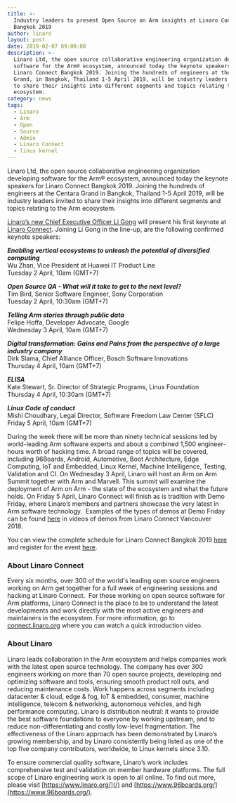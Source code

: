```yaml
---
title: >-
  Industry leaders to present Open Source on Arm insights at Linaro Connect
  Bangkok 2019
author: linaro
layout: post
date: 2019-02-07 09:00:00
description: >-
  Linaro Ltd, the open source collaborative engineering organization developing
  software for the Arm® ecosystem, announced today the keynote speakers for
  Linaro Connect Bangkok 2019. Joining the hundreds of engineers at the Centara
  Grand, in Bangkok, Thailand 1-5 April 2019, will be industry leaders invited
  to share their insights into different segments and topics relating to the Arm
  ecosystem.
category: news
tags:
  - Linaro
  - Arm
  - Open
  - Source
  - Admin
  - Linaro Connect
  - linux kernel
---
```


Linaro Ltd, the open source collaborative engineering organization developing software for the Arm&reg; ecosystem, announced today the keynote speakers for Linaro Connect Bangkok 2019. Joining the hundreds of engineers at the Centara Grand in Bangkok, Thailand 1-5 April 2019, will be industry leaders invited to share their insights into different segments and topics relating to the Arm ecosystem.&nbsp;

[Linaro’s new Chief Executive Officer Li Gong](/news/linaro-announces-appointment-of-new-ceo-li-gong/) will present his first keynote at [Linaro Connect](https://connect.linaro.org/). Joining Li Gong in the line-up, are the following confirmed keynote speakers:

**_Enabling vertical ecosystems to unleash the potential of diversified computing_**<br>Wu Zhan, Vice President at Huawei IT Product Line<br>Tuesday 2 April, 10am (GMT+7)

**_Open Source QA - What will it take to get to the next level?_**<br>Tim Bird, Senior Software Engineer, Sony Corporation<br>Tuesday 2 April, 10:30am (GMT+7)

**_Telling Arm stories through public data_**<br>Felipe Hoffa, Developer Advocate, Google<br>Wednesday 3 April, 10am (GMT+7)

**_Digital transformation: Gains and Pains from the perspective of a large industry company_**<br>Dirk Slama, Chief Alliance Officer, Bosch Software Innovations<br>Thursday 4 April, 10am (GMT+7)

**_ELISA_**<br>Kate Stewart, Sr. Director of Strategic Programs, Linux Foundation<br>Thursday 4 April, 10:30am (GMT+7)

**_Linux Code of conduct_**<br>Mishi Choudhary, Legal Director, Software Freedom Law Center (SFLC)<br>Friday 5 April, 10am (GMT+7)

During the week there will be more than ninety technical sessions led by world-leading Arm software experts and about a combined 1,500 engineer-hours worth of hacking time. A broad range of topics will be covered, including 96Boards, Android, Automotive, Boot Architecture, Edge Computing, IoT and Embedded, Linux Kernel, Machine Intelligence, Testing, Validation and CI. On Wednesday 3 April, Linaro will host an Arm on Arm Summit together with Arm and Marvell. This summit will examine the deployment of Arm on Arm - the state of the ecosystem and what the future holds. On Friday 5 April, Linaro Connect will finish as is tradition with Demo Friday, where Linaro’s members and partners showcase the very latest in Arm software technology. &nbsp;Examples of the types of demos at Demo Friday can be found [here](https://connect.linaro.org/resources/yvr18/) in videos of demos from Linaro Connect Vancouver 2018.&nbsp;

You can view the complete schedule for Linaro Connect Bangkok 2019&nbsp;[here](https://connect.linaro.org/schedule/) and register for the event [here](https://connect.linaro.org/register/).

### About Linaro Connect

Every six months, over 300 of the world's leading open source engineers working on Arm get together for a full week of engineering sessions and hacking at Linaro Connect. &nbsp;For those working on open source software for Arm platforms, Linaro Connect is the place to be to understand the latest developments and work directly with the most active engineers and maintainers in the ecosystem. For more information, go to [connect.linaro.org](https://connect.linaro.org/) where you can watch a quick introduction video.

### About Linaro

Linaro leads collaboration in the Arm ecosystem and helps companies work with the latest open source technology. The company has over 300 engineers working on more than 70 open source projects, developing and optimizing software and tools, ensuring smooth product roll outs, and reducing maintenance costs. Work happens across segments including datacenter & cloud, edge & fog, IoT & embedded, consumer, machine intelligence, telecom & networking, autonomous vehicles, and high performance computing. Linaro is distribution neutral: it wants to provide the best software foundations to everyone by working upstream, and to reduce non-differentiating and costly low-level fragmentation. The effectiveness of the Linaro approach has been demonstrated by Linaro’s growing membership, and by Linaro consistently being listed as one of the top five company contributors, worldwide, to Linux kernels since 3.10.

To ensure commercial quality software, Linaro’s work includes comprehensive test and validation on member hardware platforms. The full scope of Linaro engineering work is open to all online. To find out more, please visit [https://www.linaro.org/](/) and [https://www.96boards.org/](https://www.96boards.org/).
